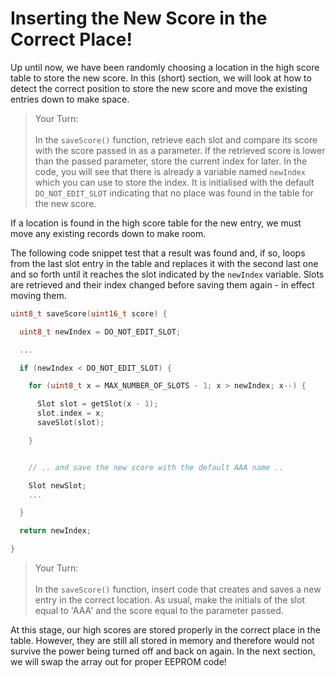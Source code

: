 # Inserting the New Score in the Correct Place!

Up until now, we have been randomly choosing a location in the high score table to store the new score.  In this (short) section, we will look at how to detect the correct position to store the new score and move the existing entries down to make space.

>Your Turn:<br/><br/>
>In the `saveScore()` function, retrieve each slot and compare its score with the score passed in as a parameter.  If the retrieved score is lower than the passed parameter, store the current index for later.  In the code, you will see that there is already a variable named `newIndex` which you can use to store the index.  It is initialised with the default `DO_NOT_EDIT_SLOT` indicating that no place was found in the table for the new score.

If a location is found in the high score table for the new entry, we must move any existing records down to make room.  

The following code snippet test that a result was found and, if so, loops from the last slot entry in the table and replaces it with the second last one and so forth until it reaches the slot indicated by the `newIndex` variable.  Slots are retrieved and their index changed before saving them again - in effect moving them.

```cpp
uint8_t saveScore(uint16_t score) {

  uint8_t newIndex = DO_NOT_EDIT_SLOT;

  ...

  if (newIndex < DO_NOT_EDIT_SLOT) {

    for (uint8_t x = MAX_NUMBER_OF_SLOTS - 1; x > newIndex; x--) {

      Slot slot = getSlot(x - 1);
      slot.index = x;
      saveSlot(slot);

    }


    // .. and save the new score with the default AAA name ..

    Slot newSlot;
    ...

  }

  return newIndex;

}
```

>Your Turn:<br/><br/>
>In the `saveScore()` function, insert code that creates and saves a new entry in the correct location.  As usual, make the initials of the slot equal to 'AAA' and the score equal to the parameter passed.

At this stage, our high scores are stored properly in the correct place in the table.  However, they are still all stored in memory and therefore would not survive the power being turned off and back on again.  In the next section, we will swap the array out for proper EEPROM code!
